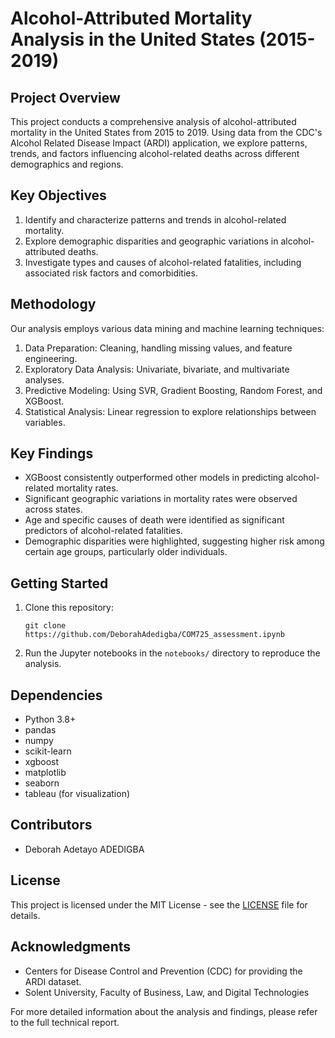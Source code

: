 # Alcohol-Attributed Mortality Analysis in the United States (2015-2019)

## Project Overview

This project conducts a comprehensive analysis of alcohol-attributed mortality in the United States from 2015 to 2019. Using data from the CDC's Alcohol Related Disease Impact (ARDI) application, we explore patterns, trends, and factors influencing alcohol-related deaths across different demographics and regions.

## Key Objectives

1. Identify and characterize patterns and trends in alcohol-related mortality.
2. Explore demographic disparities and geographic variations in alcohol-attributed deaths.
3. Investigate types and causes of alcohol-related fatalities, including associated risk factors and comorbidities.

## Methodology

Our analysis employs various data mining and machine learning techniques:

1. Data Preparation: Cleaning, handling missing values, and feature engineering.
2. Exploratory Data Analysis: Univariate, bivariate, and multivariate analyses.
3. Predictive Modeling: Using SVR, Gradient Boosting, Random Forest, and XGBoost.
4. Statistical Analysis: Linear regression to explore relationships between variables.

## Key Findings

- XGBoost consistently outperformed other models in predicting alcohol-related mortality rates.
- Significant geographic variations in mortality rates were observed across states.
- Age and specific causes of death were identified as significant predictors of alcohol-related fatalities.
- Demographic disparities were highlighted, suggesting higher risk among certain age groups, particularly older individuals.

## Getting Started

1. Clone this repository:
   ```
   git clone https://github.com/DeborahAdedigba/COM725_assessment.ipynb
   ```
2. Run the Jupyter notebooks in the `notebooks/` directory to reproduce the analysis.

## Dependencies

- Python 3.8+
- pandas
- numpy
- scikit-learn
- xgboost
- matplotlib
- seaborn
- tableau (for visualization)

## Contributors

- Deborah Adetayo ADEDIGBA

## License

This project is licensed under the MIT License - see the [LICENSE](LICENSE) file for details.

## Acknowledgments

- Centers for Disease Control and Prevention (CDC) for providing the ARDI dataset.
- Solent University, Faculty of Business, Law, and Digital Technologies

For more detailed information about the analysis and findings, please refer to the full technical report.
